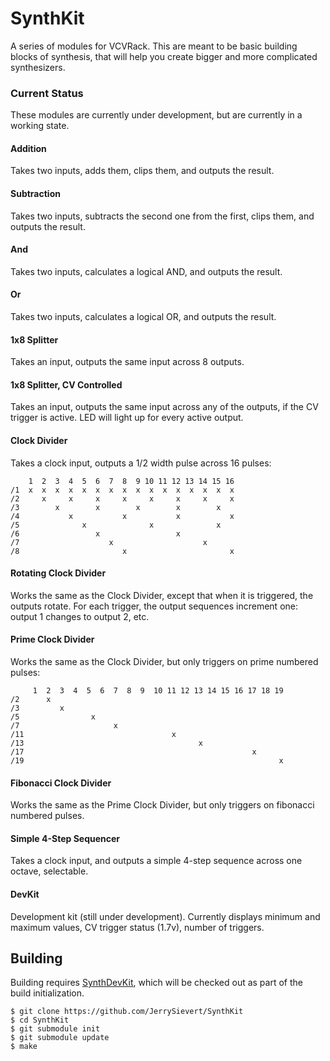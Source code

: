 
# SynthKit

A series of modules for VCVRack.  This are meant to be basic building blocks
of synthesis, that will help you create bigger and more complicated
synthesizers.

### Current Status

These modules are currently under development, but are currently in a working
state.

#### Addition

Takes two inputs, adds them, clips them, and outputs the result.

#### Subtraction

Takes two inputs, subtracts the second one from the first, clips them, and
outputs the result.

#### And

Takes two inputs, calculates a logical AND, and outputs the result.

#### Or

Takes two inputs, calculates a logical OR, and outputs the result.

#### 1x8 Splitter

Takes an input, outputs the same input across 8 outputs.

#### 1x8 Splitter, CV Controlled

Takes an input, outputs the same input across any of the outputs, if the CV
trigger is active.  LED will light up for every active output.

#### Clock Divider

Takes a clock input, outputs a 1/2 width pulse across 16 pulses:

```
    1  2  3  4  5  6  7  8  9 10 11 12 13 14 15 16
/1  x  x  x  x  x  x  x  x  x  x  x  x  x  x  x  x
/2     x     x     x     x     x     x     x     x
/3        x        x        x        x        x
/4           x           x           x           x
/5              x              x              x
/6                 x                 x
/7                    x                    x
/8                       x                       x
```

#### Rotating Clock Divider

Works the same as the Clock Divider, except that when it is triggered, the outputs
rotate.  For each trigger, the output sequences increment one: output 1 changes to
output 2, etc.

#### Prime Clock Divider

Works the same as the Clock Divider, but only triggers on prime numbered pulses:

```
     1  2  3  4  5  6  7  8  9  10 11 12 13 14 15 16 17 18 19
/2      x
/3         x
/5                x
/7                     x
/11                                 x
/13                                       x
/17                                                   x
/19                                                         x
```

#### Fibonacci Clock Divider

Works the same as the Prime Clock Divider, but only triggers on fibonacci numbered pulses.

#### Simple 4-Step Sequencer

Takes a clock input, and outputs a simple 4-step sequence across one octave,
selectable.

#### DevKit

Development kit (still under development).  Currently displays minimum and
maximum values, CV trigger status (1.7v), number of triggers.

## Building

Building requires [SynthDevKit](https://github.com/JerrySievert/SynthDevKit),
which will be checked out as part of the build initialization.

```
$ git clone https://github.com/JerrySievert/SynthKit
$ cd SynthKit
$ git submodule init
$ git submodule update
$ make
```
